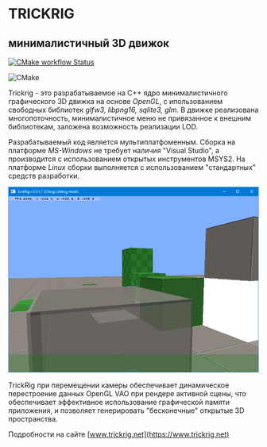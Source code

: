# TRICKRIG
## минималистичный 3D движок


<a title="CMake status" href="https://github.com/bigov/trickrig/actions?query=workflow%3ACMake"><img alt="CMake workflow Status" src="https://github.com/bigov/trickrig/workflows/CMake/badge.svg"></a>

![CMake](https://github.com/bigov/trickrig/workflows/CMake/badge.svg)

Trickrig - это разрабатываемое на C++ ядро минималистичного графического 3D движка на основе _OpenGL_, с ипользованием свободных библиотек _glfw3, libpng16, sqlite3, glm_. В движке реализована многопоточность, минималистичное меню не привязанное к внешним библиотекам, заложена возможность реализации LOD.
 
Разрабатываемый код является мультиплатфоменным. Сборка на платформе _MS-Windows_ не требует наличия "Visual Studio", а производится с использованием открытых инструментов MSYS2. На платформе _Linux_ сборки выполняется с использованием "стандартных" средств разработки.

![demo](demo0.png)

TrickRig при перемещении камеры обеспечивает динамическое перестроение данных OpenGL VAO при рендере активной сцены, что обеспечивает эффективное использование графической памяти приложения, и позволяет генерировать "бесконечные" открытые 3D пространства.

Подробности на сайте [www.trickrig.net](https://www.trickrig.net)
